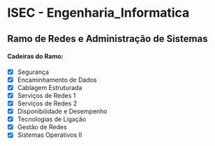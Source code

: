 # ISEC - Engenharia_Informatica
## Ramo de Redes e Administração de Sistemas
#### Cadeiras do Ramo:
- [x] Segurança
- [X] Encaminhamento de Dados
- [x] Cablagem Estruturada
- [x] Serviços de Redes 1
- [x] Serviços de Redes 2
- [x] Disponibilidade e Desempenho
- [x] Tecnologias de Ligação
- [x] Gestão de Redes
- [x] Sistemas Operativos II
